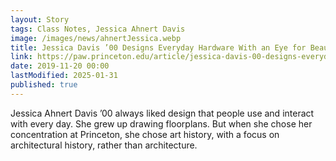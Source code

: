 ```yaml
---
layout: Story
tags: Class Notes, Jessica Ahnert Davis
image: /images/news/ahnertJessica.webp
title: Jessica Davis ’00 Designs Everyday Hardware With an Eye for Beauty
link: https://paw.princeton.edu/article/jessica-davis-00-designs-everyday-hardware-eye-beauty
date: 2019-11-20 00:00
lastModified: 2025-01-31
published: true
---
```


Jessica Ahnert Davis ’00 always liked design that people use and interact with every day. She grew up drawing floorplans. But when she chose her concentration at Princeton, she chose art history, with a focus on architectural history, rather than architecture.

